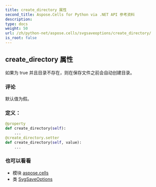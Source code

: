 ```yaml
---
title: create_directory 属性
second_title: Aspose.Cells for Python via .NET API 参考资料
description:
type: docs
weight: 50
url: /zh/python-net/aspose.cells/svgsaveoptions/create_directory/
is_root: false
---
```

## create_directory 属性

如果为 true 并且目录不存在，则在保存文件之前会自动创建目录。

### 评论

默认值为假。
### 定义：
```python
@property
def create_directory(self):
    ...
@create_directory.setter
def create_directory(self, value):
    ...
```

### 也可以看看
* 模块 [aspose.cells](../../)
* 类 [SvgSaveOptions](/cells/zh/python-net/aspose.cells/svgsaveoptions)
